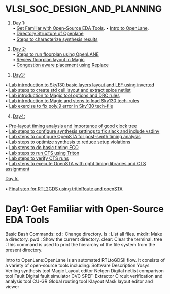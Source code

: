# VLSI_SOC_DESIGN_AND_PLANNING  

1. [Day 1:](#day1)  
•	[Get Familiar with Open-Source EDA Tools](#11).
•	[Intro to OpenLane](#12).  
•	[Directory Structure of Openlane](#13)  
•	[Steps to characterize synthesis results](#14)  


2. [Day 2:](#day2)  
•	[Steps to run floorplan using OpenLANE](#21)  
•	[Review floorplan layout in Magic](#22)  
•	[Congestion aware placement using Replace](#23)  


3. [Day3:](#day3)  

•	[Lab introduction to Sky130 basic layers layout and LEF using inverted](#31)  
•	[Lab steps to create std cell layout and extract spice netlist](#32)  
•	[Lab introduction to Magic tool options and DRC rules](#33)  
•	[Lab introduction to Magic and steps to load Sky130 tech-rules](#34)  
•	[Lab exercise to fix poly.9 error in Sky130 tech-file](#35)  

 4. [Day4:](#day4)  

•	[Pre-layout timing analysis and importance of good clock tree](#41)  
•	[Lab steps to configure synthesis settings to fix slack and include vsdinv](#42)  
•	[Lab steps to configure OpenSTA for post-synth timing analysis](#43)   
•	[Lab steps to optimize synthesis to reduce setup violations](#44)  
•	[Lab steps to do basic timing ECO](#45)  
•	[Lab steps to run CTS using Triton](#46)  
•	[Lab steps to verify CTS runs](#47)  
•	[Lab steps to execute OpenSTA with right timing libraries and CTS assignment](#48)  

[Day 5:](#day5)  

•	[Final step for RTL2GDS using tritinRoute and openSTA](#51) 


# Day1:<a name ="day1"> Get Familiar with Open-Source EDA Tools
Basic Bash Commands:
cd : Change directory.
ls : List all files.
mkdir: Make a directory.
pwd : Show the current directory.
clear: Clear the terminal.
tree :This command is used to print the hierarchy of the file system from the present directory.</a>

Intro to OpenLane:<a name ="12">OpenLane is an automated RTLtoGDSII flow. It consists of a variety of open-source tools including:
Software	Description
Yosys	Verilog synthesis tool
Magic	Layout editor
Netgen	Digital netlist comparison tool
Fault	Digital fault simulator
CVC SPEF-Extractor	Circuit verification and analysis tool
CU-GR	Global routing tool
Klayout	Mask layout editor and viewer</a>



